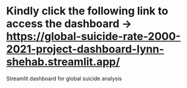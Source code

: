 # Kindly click the following link to access the dashboard -> https://global-suicide-rate-2000-2021-project-dashboard-lynn-shehab.streamlit.app/
Streamlit dashboard for global suicide analysis
